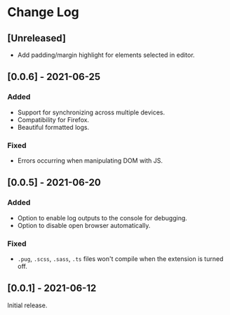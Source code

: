 # Change Log
## [Unreleased]
* Add padding/margin highlight for elements selected in editor.
## [0.0.6] - 2021-06-25
### Added
* Support for synchronizing across multiple devices.
* Compatibility for Firefox.
* Beautiful formatted logs.
### Fixed
* Errors occurring when manipulating DOM with JS.
## [0.0.5] - 2021-06-20
### Added
* Option to enable log outputs to the console for debugging.
* Option to disable open browser automatically.
### Fixed
* `.pug`, `.scss`, `.sass`, `.ts` files won't compile when the extension is turned off.
## [0.0.1] - 2021-06-12
Initial release.